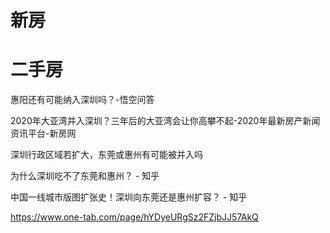  # 新房
 # 二手房
 
 惠阳还有可能纳入深圳吗？-悟空问答

 2020年大亚湾并入深圳？三年后的大亚湾会让你高攀不起-2020年最新房产新闻资讯平台-新房网

 深圳行政区域若扩大，东莞或惠州有可能被并入吗

 为什么深圳吃不了东莞和惠州？ - 知乎

 中国一线城市版图扩张史！深圳向东莞还是惠州扩容？ - 知乎
 
https://www.one-tab.com/page/hYDyeURgSz2FZjbJJ57AkQ

 
